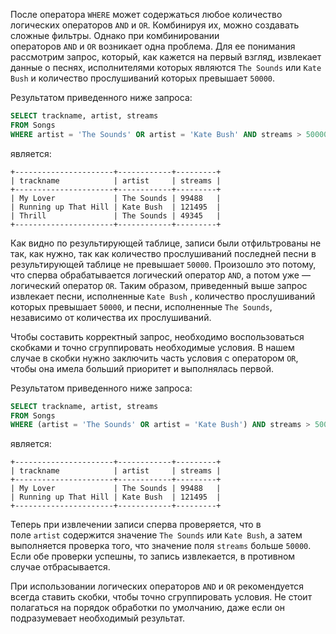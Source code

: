 

После оператора `WHERE` может содержаться любое количество логических операторов `AND` и `OR`. Комбинируя их, можно создавать сложные фильтры. Однако при комбинировании операторов `AND` и `OR` возникает одна проблема. Для ее понимания рассмотрим запрос, который, как кажется на первый взгляд, извлекает данные о песнях, исполнителями которых являются `The Sounds` или `Kate Bush` и количество прослушиваний которых превышает `50000`.

Результатом приведенного ниже запроса:

```sql
SELECT trackname, artist, streams
FROM Songs
WHERE artist = 'The Sounds' OR artist = 'Kate Bush' AND streams > 50000;
```

является:

```no-highlight
+----------------------+------------+---------+
| trackname            | artist     | streams |
+----------------------+------------+---------+
| My Lover             | The Sounds | 99488   |
| Running up That Hill | Kate Bush  | 121495  |
| Thrill               | The Sounds | 49345   |
+----------------------+------------+---------+
```

Как видно по результирующей таблице, записи были отфильтрованы не так, как нужно, так как количество прослушиваний последней песни в результирующей таблице не превышает `50000`. Произошло это потому, что сперва обрабатывается логический оператор `AND`, а потом уже — логический оператор `OR`. Таким образом, приведенный выше запрос извлекает песни, исполненные `Kate Bush` , количество прослушиваний которых превышает `50000`, и песни, исполненные `The Sounds`, независимо от количества их прослушиваний.

Чтобы составить корректный запрос, необходимо воспользоваться скобками и точно сгруппировать необходимые условия. В нашем случае в скобки нужно заключить часть условия с оператором `OR`, чтобы она имела больший приоритет и выполнялась первой. 

Результатом приведенного ниже запроса:

```sql
SELECT trackname, artist, streams
FROM Songs
WHERE (artist = 'The Sounds' OR artist = 'Kate Bush') AND streams > 50000;
```

является:

```no-highlight
+----------------------+------------+---------+
| trackname            | artist     | streams |
+----------------------+------------+---------+
| My Lover             | The Sounds | 99488   |
| Running up That Hill | Kate Bush  | 121495  |
+----------------------+------------+---------+
```

Теперь при извлечении записи сперва проверяется, что в поле `artist` содержится значение `The Sounds` или `Kate Bush`, а затем выполняется проверка того, что значение поля `streams` больше `50000`. Если обе проверки успешны, то запись извлекается, в противном случае отбрасывается.

При использовании логических операторов `AND` и `OR` рекомендуется всегда ставить скобки, чтобы точно сгруппировать условия. Не стоит полагаться на порядок обработки по умолчанию, даже если он подразумевает необходимый результат.